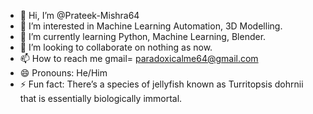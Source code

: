 - 👋 Hi, I’m @Prateek-Mishra64
- 👀 I’m interested in Machine Learning Automation, 3D Modelling.
- 🌱 I’m currently learning Python, Machine Learning, Blender.
- 💞️ I’m looking to collaborate on nothing as now.
- 📫 How to reach me gmail= paradoxicalme64@gmail.com
- 😄 Pronouns: He/Him
- ⚡ Fun fact: There’s a species of jellyfish known as Turritopsis dohrnii that is essentially biologically immortal.

<!---
Prateek-Mishra64/Prateek-Mishra64 is a ✨ special ✨ repository because its `README.md` (this file) appears on your GitHub profile.
You can click the Preview link to take a look at your changes.
--->
